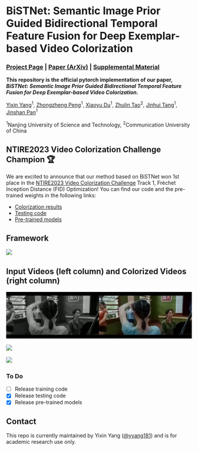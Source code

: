 # BiSTNet: Semantic Image Prior Guided Bidirectional Temporal Feature Fusion for Deep Exemplar-based Video Colorization

### [Project Page](https://yyang181.github.io/BiSTNet/) | [Paper (ArXiv)]() | [Supplemental Material]()

**This repository is the official pytorch implementation of our paper, *BiSTNet: Semantic Image Prior Guided Bidirectional Temporal Feature Fusion for Deep Exemplar-based Video Colorization*.**

[Yixin Yang](https://imag-njust.net/)<sup>1</sup>,
[Zhongzheng Peng](https://imag-njust.net/)<sup>1</sup>,
[Xiaoyu Du](https://imag-njust.net/xiaoyu-du/)<sup>1</sup>,
[Zhulin Tao](https://ices.cuc.edu.cn/2022/1028/c5332a200498/page.htm)<sup>2</sup>,
[Jinhui Tang](https://imag-njust.net/jinhui-tang/)<sup>1</sup>,
[Jinshan Pan](https://jspan.github.io/)<sup>1</sup> <br>

<sup>1</sup>Nanjing University of Science and Technology, <sup>2</sup>Communication University of China

## **NTIRE2023 Video Colorization Challenge Champion 🏆**

We are excited to announce that our method based on BiSTNet won 1st place in the [NTIRE2023 Video Colorization Challenge](https://tianchi.aliyun.com/competition/entrance/532054/rankingList/) Track 1, Fréchet Inception Distance (FID) Optimization! You can find our code and the pre-trained weights in the following links:

- [Colorization results](https://drive.google.com/drive/folders/1jwVKK2IfAp01C6KpuqB3Wcm0uT4yXZBB?usp=share_link)
- [Testing code](https://github.com/yyang181/NTIRE23-VIDEO-COLORIZATION)
- [Pre-trained models](https://github.com/yyang181/NTIRE23-VIDEO-COLORIZATION)

## Framework
<img src='docs/media/pipeline.jpg'/>

## Input Videos (left column) and Colorized Videos (right column)

![](./docs/media/fanghua292.gif)

![](./docs/media/fanghua301.gif)

![](./docs/media/fanghua302.gif)

### To Do
- [ ] Release training code
- [x] Release testing code
- [x] Release pre-trained models

## Contact

This repo is currently maintained by Yixin Yang ([@yyang181](https://github.com/yyang181)) and is for academic research use only. 

